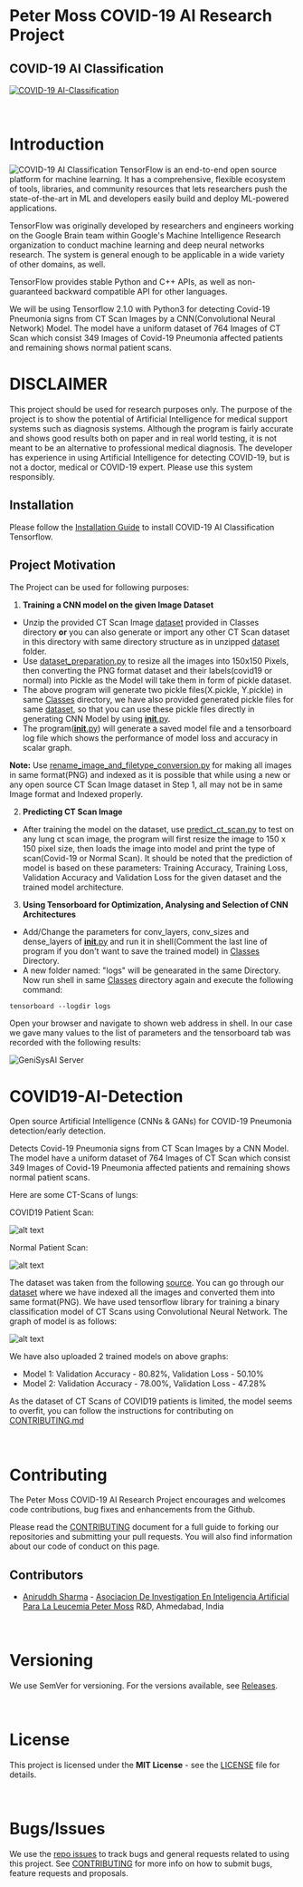 # Peter Moss COVID-19 AI Research Project

## COVID-19 AI Classification

[![COVID-19 AI-Classification](../../Media/Images/covid-19-ai-classification.png)](https://github.com/COVID-19-AI-Research-Project/AI-Classification/tree/master/Projects/1)

&nbsp;

# Introduction

![COVID-19 AI Classification](Media/Images/tensorflow.png)
TensorFlow is an end-to-end open source platform for machine learning. It has a comprehensive, flexible ecosystem of tools, libraries, and community resources that lets researchers push the state-of-the-art in ML and developers easily build and deploy ML-powered applications.

TensorFlow was originally developed by researchers and engineers working on the Google Brain team within Google's Machine Intelligence Research organization to conduct machine learning and deep neural networks research. The system is general enough to be applicable in a wide variety of other domains, as well.

TensorFlow provides stable Python and C++ APIs, as well as non-guaranteed backward compatible API for other languages.

We will be using Tensorflow 2.1.0 with Python3 for detecting Covid-19 Pneumonia signs from CT Scan Images by a CNN(Convolutional Neural Network) Model. The model have a uniform dataset of 764 Images of CT Scan which consist 349 Images of Covid-19 Pneumonia affected patients and remaining shows normal patient scans.

# DISCLAIMER
This project should be used for research purposes only. The purpose of the project is to show the potential of Artificial Intelligence for medical support systems such as diagnosis systems. Although the program is fairly accurate and shows good results both on paper and in real world testing, it is not meant to be an alternative to professional medical diagnosis. The developer has experience in using Artificial Intelligence for detecting COVID-19, but is not a doctor, medical or COVID-19 expert. Please use this system responsibly.

## Installation

Please follow the [Installation Guide](Documentation/Installation/Installation.md) to install COVID-19 AI Classification Tensorflow.

## Project Motivation

The Project can be used for following purposes:

1. **Training a CNN model on the given Image Dataset**

- Unzip the provided CT Scan Image [dataset](Classes/ct_scans_png_dataset.rar) provided in Classes directory **or** you can also generate or import any other CT Scan dataset in this directory with same directory structure as in unzipped [dataset](Classes/ct_scans_png_dataset.rar) folder.
- Use [dataset_preparation.py](Classes/dataset_preparation.py) to resize all the images into 150x150 Pixels, then converting the PNG format dataset and their labels(covid19 or normal) into Pickle as the Model will take them in form of pickle dataset.
- The above program will generate two pickle files(X.pickle, Y.pickle) in same [Classes](Classes/ct_scans_png_dataset.rar) directory, we have also provided generated pickle files for same [dataset](Classes/ct_scans_png_dataset.rar), so that you can use these pickle files directly in generating CNN Model by using [**init**.py](Classes/__init__.py).
- The program([**init**.py](Classes/__init__.py)) will generate a saved model file and a tensorboard log file which shows the performance of model loss and accuracy in scalar graph.

**Note:** Use [rename_image_and_filetype_conversion.py](Classes/rename_image_and_filetype_conversion.py) for making all images in same format(PNG) and indexed as it is possible that while using a new or any open source CT Scan Image dataset in Step 1, all may not be in same Image format and Indexed properly.

2. **Predicting CT Scan Image**

- After training the model on the dataset, use [predict_ct_scan.py](Classes/predict_ct_scan.py) to test on any lung ct scan image, the program will first resize the image to 150 x 150 pixel size, then loads the image into model and print the type of scan(Covid-19 or Normal Scan). It should be noted that the prediction of model is based on these parameters: Training Accuracy, Training Loss, Validation Accuracy and Validation Loss for the given dataset and the trained model architecture.

3. **Using Tensorboard for Optimization, Analysing and Selection of CNN Architectures**

- Add/Change the parameters for conv_layers, conv_sizes and dense_layers of [**init**.py](Classes/__init__.py) and run it in shell(Comment the last line of program if you don't want to save the trained model) in [Classes](https://github.com/aniruddh-1/AI-Classification/tree/0.1.0/Projects/1/Classes) Directory.
- A new folder named: "logs" will be genearated in the same Directory. Now run shell in same [Classes](https://github.com/aniruddh-1/AI-Classification/tree/0.1.0/Projects/1/Classes) directory again and execute the following command:

```
tensorboard --logdir logs
```

Open your browser and navigate to shown web address in shell. In our case we gave many values to the list of parameters and the tensorboard tab was recorded with the following results:

![GeniSysAI Server](Media/Images/tensorboard_log.png)

# COVID19-AI-Detection

Open source Artificial Intelligence (CNNs &amp; GANs) for COVID-19 Pneumonia detection/early detection.

Detects Covid-19 Pneumonia signs from CT Scan Images by a CNN Model. The model have a uniform dataset of 764 Images of CT Scan which consist 349 Images of Covid-19 Pneumonia affected patients and remaining shows normal patient scans.

Here are some CT-Scans of lungs:

COVID19 Patient Scan:

![alt text](Media/Images/covid19_ct_scan.png "CT Scan1")

Normal Patient Scan:

![alt text](Media/Images/normal_ct_scan.png "CT Scan2")

The dataset was taken from the following [source](https://github.com/UCSD-AI4H/COVID-CT/tree/master/Images-processed).
You can go through our [dataset](Classes/ct_scans_png_dataset.rar) where we have indexed all the images and converted them into same format(PNG).
We have used tensorflow library for training a binary classification model of CT Scans using Convolutional Neural Network. The graph of model is as follows:

![alt text](Media/Images/cnn_architecture.png "CNN")

We have also uploaded 2 trained models on above graphs:

- Model 1: Validation Accuracy - 80.82%, Validation Loss - 50.10%
- Model 2: Validation Accuracy - 78.00%, Validation Loss - 47.28%

As the dataset of CT Scans of COVID19 patients is limited, the model seems to overfit, you can follow the instructions for contributing on [CONTRIBUTING.md](../../CONTRIBUTING.md "CONTRIBUTING.md")

&nbsp;

# Contributing

The Peter Moss COVID-19 AI Research Project encourages and welcomes code contributions, bug fixes and enhancements from the Github.

Please read the [CONTRIBUTING](../../CONTRIBUTING.md "CONTRIBUTING") document for a full guide to forking our repositories and submitting your pull requests. You will also find information about our code of conduct on this page.

## Contributors

- [Aniruddh Sharma](https://www.leukemiaresearchassociation.ai/team/aniruddh-sharma "Aniruddh Sharma") - [Asociacion De Investigation En Inteligencia Artificial Para La Leucemia Peter Moss](https://www.leukemiaresearchassociation.ai "Asociacion De Investigation En Inteligencia Artificial Para La Leucemia Peter Moss") R&D, Ahmedabad, India

&nbsp;

# Versioning

We use SemVer for versioning. For the versions available, see [Releases](../../releases "Releases").

&nbsp;

# License

This project is licensed under the **MIT License** - see the [LICENSE](../../LICENSE "LICENSE") file for details.

&nbsp;

# Bugs/Issues

We use the [repo issues](../Media/Images/repo-issues.png "repo issues") to track bugs and general requests related to using this project. See [CONTRIBUTING](../CONTRIBUTING.md "CONTRIBUTING") for more info on how to submit bugs, feature requests and proposals.
